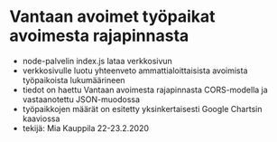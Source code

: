 # Vantaan avoimet työpaikat avoimesta rajapinnasta  
- node-palvelin index.js lataa verkkosivun
- verkkosivulle luotu yhteenveto ammattialoittaisista avoimista työpaikoista lukumäärineen
- tiedot on haettu Vantaan avoimesta rajapinnasta CORS-modella ja vastaanotettu JSON-muodossa
- työpaikkojen määrät on esitetty yksinkertaisesti Google Chartsin kaaviossa
- tekijä: Mia Kauppila 22-23.2.2020
